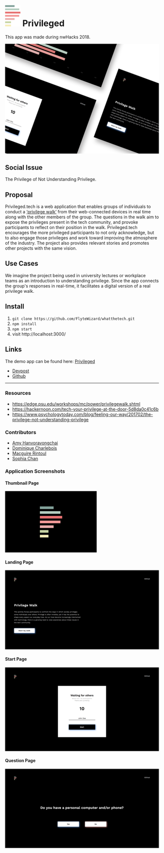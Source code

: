 
# <img src="./product/p-colour.png" width="50"> Privileged

This app was made during nwHacks 2018.

![Landing Page](./product/privileged-layout.png)

## Social Issue

The Privilege of Not Understanding Privilege.

## Proposal

Privileged.tech is a web application that enables groups of individuals to conduct a [‘privilege walk’](https://edge.psu.edu/workshops/mc/power/privilegewalk.shtml) from their web-connected devices in real time along with the other members of the group. The questions in the walk aim to expose the privileges present in the tech community, and provoke participants to reflect on their position in the walk. Privileged.tech encourages the more privileged participants to not only acknowledge, but to also engage those privileges and work toward improving the atmosphere of the industry. The project also provides relevant stories and promotes other projects with the same vision.

## Use Cases

We imagine the project being used in university lectures or workplace teams as an introduction to understanding privilege. Since the app connects the group's responses in real-time, it facilitates a digital version of a real privilege walk.

## Install

1. `git clone https://github.com/FlyteWizard/whatthetech.git`
2. `npm install`
3. `npm start`
4. visit http://localhost:3000/

## Links

The demo app can be found here: [Privileged](http://www.privileged.tech)

* [Devpost](https://devpost.com/software/privileged)
* [Github](https://github.com/FlyteWizard/whatthetech)

---

### Resources

* https://edge.psu.edu/workshops/mc/power/privilegewalk.shtml
* https://hackernoon.com/tech-your-privilege-at-the-door-5d8da0c41c6b
* https://www.psychologytoday.com/blog/feeling-our-way/201702/the-privilege-not-understanding-privilege

### Contributors

* [Amy Hanvoravongchai](https://github.com/amyhanv)
* [Dominique Charlebois](https://github.com/FlyteWizard)
* [Macguire Rintoul](https://github.com/mrintoul)
* [Sophia Chan](https://github.com/schan27)

### Application Screenshots

#### Thumbnail Page

![Landing Page](./product/thumbnail.png)

#### Landing Page

![Landing Page](./product/landingpage.png)

#### Start Page

![Start Page](./product/start.png)

#### Question Page

![Questions](./product/questions.png)



